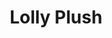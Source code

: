 ---
layout: catalog
slug: products
title: "Lolly Plush"
category: "catalog"
pdf: lollyplush2013.pdf
cover: lollyplush2013-cover.jpg
directory: lolly-plush
filebase: pages/lollyplush2013%20noprice
extension: jpg
numslides: 5
spread: true
---